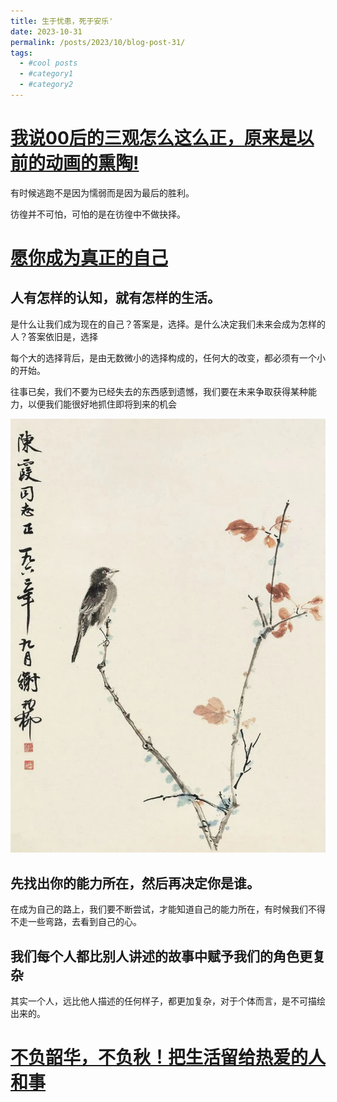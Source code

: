 ```yaml
---
title: 生于忧患，死于安乐'
date: 2023-10-31
permalink: /posts/2023/10/blog-post-31/
tags:
  - #cool posts
  - #category1
  - #category2
---
```


[我说00后的三观怎么这么正，原来是以前的动画的熏陶!](https://www.bilibili.com/video/BV1pg411g7Tb/?spm_id_from=333.788.recommend_more_video.0&vd_source=615a493d135bf19ba38324154a3b3288)
===

有时候逃跑不是因为懦弱而是因为最后的胜利。

彷徨并不可怕，可怕的是在彷徨中不做抉择。

[愿你成为真正的自己](https://mp.weixin.qq.com/s/cjnrCOWGG03-GQqPIgEIfg)
===

人有怎样的认知，就有怎样的生活。
---


是什么让我们成为现在的自己？答案是，选择。是什么决定我们未来会成为怎样的人？答案依旧是，选择

每个大的选择背后，是由无数微小的选择构成的，任何大的改变，都必须有一个小的开始。

往事已矣，我们不要为已经失去的东西感到遗憾，我们要在未来争取获得某种能力，以便我们能很好地抓住即将到来的机会

![往事已矣，我们不要为已经失去的东西感到遗憾，我们要在未来争取获得某种能力，以便我们能很好地抓住即将到来的机会](/images/640.jpeg)

先找出你的能力所在，然后再决定你是谁。
---

在成为自己的路上，我们要不断尝试，才能知道自己的能力所在，有时候我们不得不走一些弯路，去看到自己的心。

我们每个人都比别人讲述的故事中赋予我们的角色更复杂
---

其实一个人，远比他人描述的任何样子，都更加复杂，对于个体而言，是不可描绘出来的。

[不负韶华，不负秋！把生活留给热爱的人和事](https://mp.weixin.qq.com/s/Sbvg4muGFHS3TfoHk-aywg)
===



